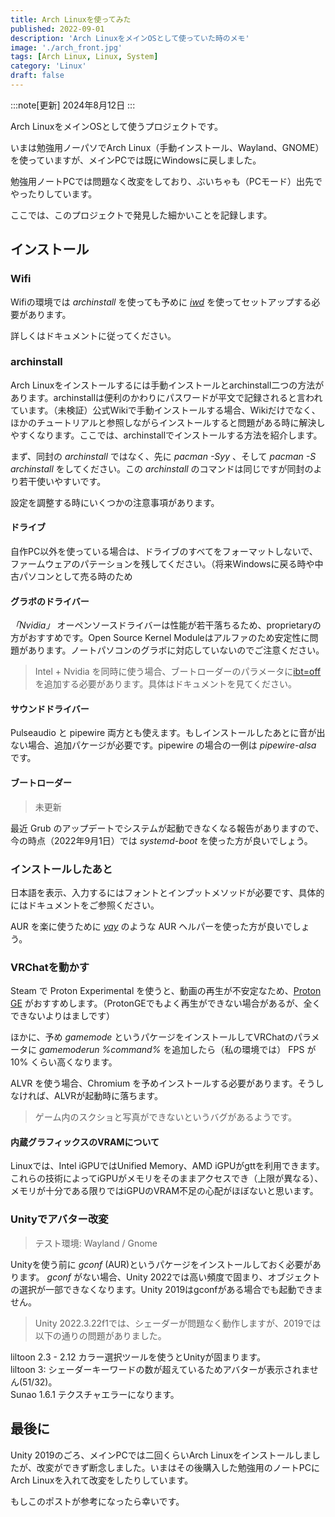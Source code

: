 ```yaml
---
title: Arch Linuxを使ってみた
published: 2022-09-01
description: 'Arch LinuxをメインOSとして使っていた時のメモ'
image: './arch_front.jpg'
tags: [Arch Linux, Linux, System]
category: 'Linux'
draft: false 
---
```


:::note[更新]
2024年8月12日
:::

Arch LinuxをメインOSとして使うプロジェクトです。

いまは勉強用ノーパソでArch Linux（手動インストール、Wayland、GNOME）を使っていますが、メインPCでは既にWindowsに戻しました。

勉強用ノートPCでは問題なく改変をしており、ぶいちゃも（PCモード）出先でやったりしています。

ここでは、このプロジェクトで発見した細かいことを記録します。

## インストール

### Wifi

Wifiの環境では *archinstall* を使っても予めに [*iwd*](https://wiki.archlinux.jp/index.php/Iwd) を使ってセットアップする必要があります。

詳しくはドキュメントに従ってください。

### archinstall

Arch Linuxをインストールするには手動インストールとarchinstall二つの方法があります。archinstallは便利のかわりにパスワードが平文で記録されると言われています。（未検証）公式Wikiで手動インストールする場合、Wikiだけでなく、ほかのチュートリアルと参照しながらインストールすると問題がある時に解決しやすくなります。ここでは、archinstallでインストールする方法を紹介します。

まず、同封の *archinstall* ではなく、先に *pacman -Syy* 、そして *pacman -S archinstall* をしてください。この *archinstall* のコマンドは同じですが同封のより若干使いやすいです。

設定を調整する時にいくつかの注意事項があります。

#### ドライブ

自作PC以外を使っている場合は、ドライブのすべてをフォーマットしないで、ファームウェアのパテーションを残してください。（将来Windowsに戻る時や中古パソコンとして売る時のため

#### グラボのドライバー

*「Nvidia」* オーペンソースドライバーは性能が若干落ちるため、proprietaryの方がおすすめです。Open Source Kernel Moduleはアルファのため安定性に問題があります。ノートパソコンのグラボに対応していないのでご注意ください。

> Intel + Nvidia を同時に使う場合、ブートローダーのパラメータに[ibt=off](https://wiki.archlinux.jp/index.php/NVIDIA#.E3.82.A4.E3.83.B3.E3.82.B9.E3.83.88.E3.83.BC.E3.83.AB)を追加する必要があります。具体はドキュメントを見てください。

#### サウンドドライバー

Pulseaudio と pipewire 両方とも使えます。もしインストールしたあとに音が出ない場合、追加パケージが必要です。pipewire の場合の一例は *pipewire-alsa* です。

#### ブートローダー

> 未更新

最近 Grub のアップデートでシステムが起動できなくなる報告がありますので、今の時点（2022年9月1日）では *systemd-boot* を使った方が良いでしょう。

### インストールしたあと

日本語を表示、入力するにはフォントとインプットメソッドが必要です、具体的にはドキュメントをご参照ください。

AUR を楽に使うために [*yay*](https://github.com/Jguer/yay) のような AUR ヘルパーを使った方が良いでしょう。

### VRChatを動かす

Steam で Proton Experimental を使うと、動画の再生が不安定なため、[Proton GE](https://github.com/GloriousEggroll/proton-ge-custom) がおすすめします。（ProtonGEでもよく再生ができない場合があるが、全くできないよりはましです）

ほかに、予め *gamemode* というパケージをインストールしてVRChatのパラメータに *gamemoderun %command%* を追加したら（私の環境では） FPS が 10% くらい高くなります。

ALVR を使う場合、Chromium を予めインストールする必要があります。そうしなければ、ALVRが起動時に落ちます。

> ゲーム内のスクショと写真ができないというバグがあるようです。

#### 内蔵グラフィックスのVRAMについて

Linuxでは、Intel iGPUではUnified Memory、AMD iGPUがgttを利用できます。これらの技術によってiGPUがメモリをそのままアクセスでき（上限が異なる）、メモリが十分である限りではiGPUのVRAM不足の心配がほぼないと思います。

### Unityでアバター改変

> テスト環境: Wayland / Gnome

Unityを使う前に *gconf* (AUR)というパケージをインストールしておく必要があります。 *gconf* がない場合、Unity 2022では高い頻度で固まり、オブジェクトの選択が一部できなくなります。Unity 2019はgconfがある場合でも起動できません。

> Unity 2022.3.22f1では、シェーダーが問題なく動作しますが、2019では以下の通りの問題がありました。

liltoon 2.3 - 2.12 カラー選択ツールを使うとUnityが固まります。 \
liltoon 3: シェーダーキーワードの数が超えているためアバターが表示されません(51/32)。 \
Sunao 1.6.1 テクスチャエラーになります。

## 最後に

Unity 2019のごろ、メインPCでは二回くらいArch Linuxをインストールしましたが、改変ができず断念しました。いまはその後購入した勉強用のノートPCにArch Linuxを入れて改変をしたりしています。

もしこのポストが参考になったら幸いです。